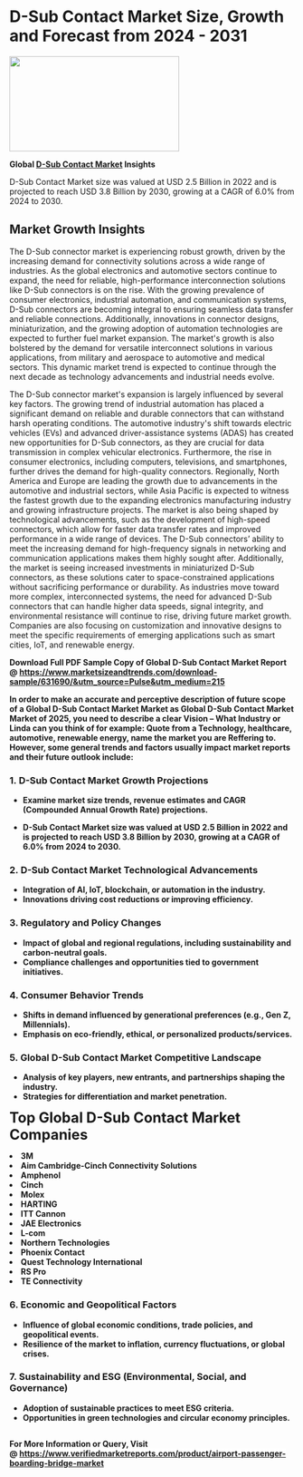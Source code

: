 <H1>D-Sub Contact Market Size, Growth and Forecast from 2024 - 2031</H1><img class="aligncenter size-medium wp-image-584254" src="https://thirdeyenews.in/wp-content/uploads/2024/09/Global-Market-Research-300x168.jpeg" alt="" width="300" height="168" /><p><strong>Global&nbsp;<a href="https://www.marketsizeandtrends.com/download-sample/631690/&amp;utm_source=Pulse&amp;utm_medium=215">D-Sub Contact Market</a> Insights</strong></p><p>D-Sub Contact Market size was valued at USD 2.5 Billion in 2022 and is projected to reach USD 3.8 Billion by 2030, growing at a CAGR of 6.0% from 2024 to 2030.</p><p><h2>Market Growth Insights</h2> <p>The D-Sub connector market is experiencing robust growth, driven by the increasing demand for connectivity solutions across a wide range of industries. As the global electronics and automotive sectors continue to expand, the need for reliable, high-performance interconnection solutions like D-Sub connectors is on the rise. With the growing prevalence of consumer electronics, industrial automation, and communication systems, D-Sub connectors are becoming integral to ensuring seamless data transfer and reliable connections. Additionally, innovations in connector designs, miniaturization, and the growing adoption of automation technologies are expected to further fuel market expansion. The market's growth is also bolstered by the demand for versatile interconnect solutions in various applications, from military and aerospace to automotive and medical sectors. This dynamic market trend is expected to continue through the next decade as technology advancements and industrial needs evolve.</p> <p><strong></strong></p> <p>The D-Sub connector market's expansion is largely influenced by several key factors. The growing trend of industrial automation has placed a significant demand on reliable and durable connectors that can withstand harsh operating conditions. The automotive industry's shift towards electric vehicles (EVs) and advanced driver-assistance systems (ADAS) has created new opportunities for D-Sub connectors, as they are crucial for data transmission in complex vehicular electronics. Furthermore, the rise in consumer electronics, including computers, televisions, and smartphones, further drives the demand for high-quality connectors. Regionally, North America and Europe are leading the growth due to advancements in the automotive and industrial sectors, while Asia Pacific is expected to witness the fastest growth due to the expanding electronics manufacturing industry and growing infrastructure projects. The market is also being shaped by technological advancements, such as the development of high-speed connectors, which allow for faster data transfer rates and improved performance in a wide range of devices. The D-Sub connectors’ ability to meet the increasing demand for high-frequency signals in networking and communication applications makes them highly sought after. Additionally, the market is seeing increased investments in miniaturized D-Sub connectors, as these solutions cater to space-constrained applications without sacrificing performance or durability. As industries move toward more complex, interconnected systems, the need for advanced D-Sub connectors that can handle higher data speeds, signal integrity, and environmental resistance will continue to rise, driving future market growth. Companies are also focusing on customization and innovative designs to meet the specific requirements of emerging applications such as smart cities, IoT, and renewable energy. <p><strong></p><p><span class=""><strong>Download Full PDF Sample Copy of Global D-Sub Contact Market Report</strong> @ <a href="https://www.marketsizeandtrends.com/download-sample/631690/&amp;utm_source=Pulse&amp;utm_medium=215" target="_blank">https://www.marketsizeandtrends.com/download-sample/631690/&amp;utm_source=Pulse&amp;utm_medium=215</a></span></p><p>In order to make an accurate and perceptive description of future scope of a Global&nbsp;D-Sub Contact Market Market as Global&nbsp;D-Sub Contact Market Market of 2025, you need to describe a clear Vision &ndash; What Industry or Linda can you think of for example: Quote from a Technology, healthcare, automotive, renewable energy, name the market you are Reffering to. However, some general trends and factors usually impact market reports and their future outlook include:</p><h3>1.&nbsp;<strong>D-Sub Contact Market Growth Projections</strong></h3><ul><li>Examine market size trends, revenue estimates and CAGR (Compounded Annual Growth Rate) projections.</li><li><p>D-Sub Contact Market size was valued at USD 2.5 Billion in 2022 and is projected to reach USD 3.8 Billion by 2030, growing at a CAGR of 6.0% from 2024 to 2030.</p></li></ul><h3>2.&nbsp;<strong>D-Sub Contact Market Technological Advancements</strong></h3><ul><li>Integration of AI, IoT, blockchain, or automation in the industry.</li><li>Innovations driving cost reductions or improving efficiency.</li></ul><h3>3.&nbsp;<strong>Regulatory and Policy Changes</strong></h3><ul><li>Impact of global and regional regulations, including sustainability and carbon-neutral goals.</li><li>Compliance challenges and opportunities tied to government initiatives.</li></ul><h3>4.&nbsp;<strong>Consumer Behavior Trends</strong></h3><ul><li>Shifts in demand influenced by generational preferences (e.g., Gen Z, Millennials).</li><li>Emphasis on eco-friendly, ethical, or personalized products/services.</li></ul><h3>5.&nbsp;<strong>Global D-Sub Contact Market Competitive Landscape</strong></h3><ul><li>Analysis of key players, new entrants, and partnerships shaping the industry.</li><li>Strategies for differentiation and market penetration.</li></ul><p data-pm-slice="1 1 []"><span style="color: inherit; font-family: inherit; font-size: 25px;">Top Global D-Sub Contact Market Companies</span></p><div class="" data-test-id=""><p><li>3M</li><li> Aim Cambridge-Cinch Connectivity Solutions</li><li> Amphenol</li><li> Cinch</li><li> Molex</li><li> HARTING</li><li> ITT Cannon</li><li> JAE Electronics</li><li> L-com</li><li> Northern Technologies</li><li> Phoenix Contact</li><li> Quest Technology International</li><li> RS Pro</li><li> TE Connectivity</li></p></div><h3>6.&nbsp;<strong>Economic and Geopolitical Factors</strong></h3><ul><li>Influence of global economic conditions, trade policies, and geopolitical events.</li><li>Resilience of the market to inflation, currency fluctuations, or global crises.</li></ul><h3>7.&nbsp;<strong>Sustainability and ESG (Environmental, Social, and Governance)</strong></h3><ul><li>Adoption of sustainable practices to meet ESG criteria.</li><li>Opportunities in green technologies and circular economy principles.</li></ul><h2><strong style="font-size: 14px;">For More Information or Query, Visit @&nbsp;</strong><a style="background-color: #ffffff; font-size: 14px;" href="https://www.marketsizeandtrends.com/report/d-sub-contact-market/" target="_blank">https://www.verifiedmarketreports.com/product/airport-passenger-boarding-bridge-market</a></h2>
